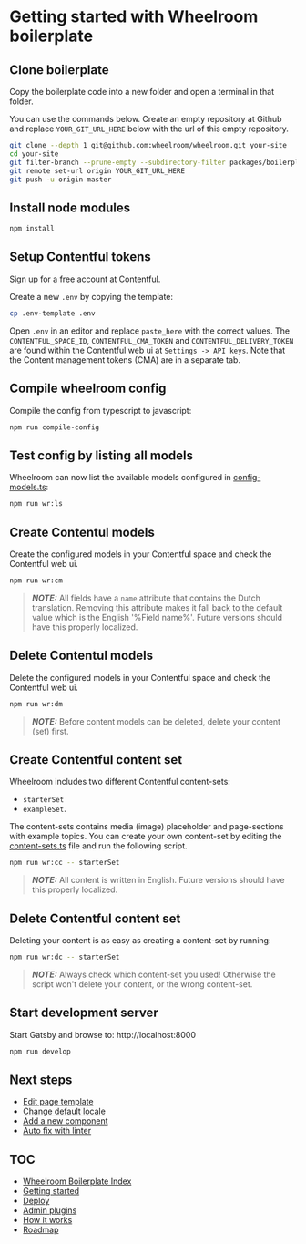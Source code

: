 # Getting started with Wheelroom boilerplate

## Clone boilerplate

Copy the boilerplate code into a new folder and open a terminal in that folder.

You can use the commands below. Create an empty repository at Github and replace
`YOUR_GIT_URL_HERE` below with the url of this empty repository.

```bash
git clone --depth 1 git@github.com:wheelroom/wheelroom.git your-site
cd your-site
git filter-branch --prune-empty --subdirectory-filter packages/boilerplate master
git remote set-url origin YOUR_GIT_URL_HERE
git push -u origin master
```

## Install node modules

```bash
npm install
```

## Setup Contentful tokens

Sign up for a free account at Contentful.

Create a new `.env` by copying the template:

```bash
cp .env-template .env
```

Open `.env` in an editor and replace `paste_here` with the correct values. The
`CONTENTFUL_SPACE_ID`, `CONTENTFUL_CMA_TOKEN` and `CONTENTFUL_DELIVERY_TOKEN`
are found within the Contentful web ui at `Settings -> API keys`. Note that the
Content management tokens (CMA) are in a separate tab.

## Compile wheelroom config

Compile the config from typescript to javascript:

```bash
npm run compile-config
```

## Test config by listing all models

Wheelroom can now list the available models configured in
[config-models.ts](../src/config/wheelroom/config-models.ts):

```bash
npm run wr:ls
```

## Create Contentul models

Create the configured models in your Contentful space and check the Contentful
web ui.

```bash
npm run wr:cm
```

> **_NOTE:_** All fields have a `name` attribute that contains the Dutch
> translation. Removing this attribute makes it fall back to the default value
> which is the English '%Field name%'. Future versions should have this properly
> localized.

## Delete Contentul models
 
 Delete the configured models in your Contentful space and check the Contentful
 web ui.
 
 ```bash
 npm run wr:dm
 ```

> **_NOTE:_** Before content models can be deleted, delete your content (set) first.

## Create Contentful content set

Wheelroom includes two different Contentful content-sets:

- `starterSet` 
- `exampleSet`.

The content-sets contains media (image) placeholder and page-sections with 
example topics. You can create your own content-set by editing the 
[content-sets.ts](../src/config/plugin-contentful/content-sets.ts) file and run
the following script.

```bash
npm run wr:cc -- starterSet
```

> **_NOTE:_** All content is written in English. Future versions should have 
> this properly localized.

## Delete Contentful content set

Deleting your content is as easy as creating a content-set by running:

```bash
npm run wr:dc -- starterSet
```

> **_NOTE:_** Always check which content-set you used! Otherwise the script won't 
> delete your content, or the wrong content-set.

## Start development server

Start Gatsby and browse to: http://localhost:8000

```bash
npm run develop
```

## Next steps

- [Edit page template](./next-steps/page-template.md)
- [Change default locale](./next-steps/default-locale.md)
- [Add a new component](./next-steps/add-new-component.md)
- [Auto fix with linter](./next-steps/linter.md)

## TOC

- [Wheelroom Boilerplate Index](../README.md)
- [Getting started](./getting-started.md)
- [Deploy](./deploy-wheelroom-project.md)
- [Admin plugins](./admin-plugins.md)
- [How it works](./how-wheelroom-works.md)
- [Roadmap](./roadmap.md)
